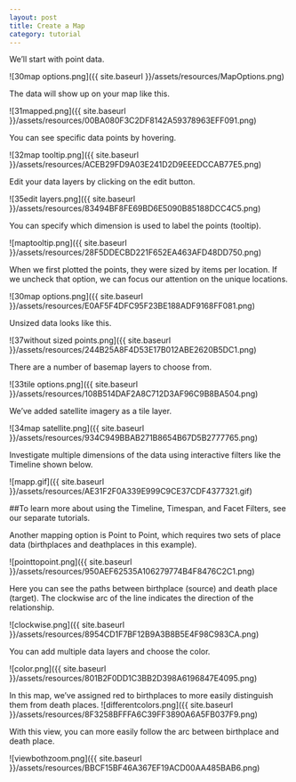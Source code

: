 ```yaml
---
layout: post
title: Create a Map
category: tutorial
---
```



We’ll start with point data.

![30map options.png]({{ site.baseurl }}/assets/resources/MapOptions.png)



The data will show up on your map like this. 

![31mapped.png]({{ site.baseurl }}/assets/resources/00BA080F3C2DF8142A59378963EFF091.png)



You can see specific data points by hovering.

![32map tooltip.png]({{ site.baseurl }}/assets/resources/ACEB29FD9A03E241D2D9EEEDCCAB77E5.png)



Edit your data layers by clicking on the edit button. 

![35edit layers.png]({{ site.baseurl }}/assets/resources/83494BF8FE69BD6E5090B85188DCC4C5.png)



You can specify which dimension is used to label the points (tooltip). 

![maptooltip.png]({{ site.baseurl }}/assets/resources/28F5DDECBD221F652EA463AFD48DD750.png)



When we first plotted the points, they were sized by items per location. If we uncheck that option, we can focus our attention on the unique locations.

![30map options.png]({{ site.baseurl }}/assets/resources/E0AF5F4DFC95F23BE188ADF9168FF081.png)



Unsized data looks like this. 

![37without sized points.png]({{ site.baseurl }}/assets/resources/244B25A8F4D53E17B012ABE2620B5DC1.png)



There are a number of basemap layers to choose from. 

![33tile options.png]({{ site.baseurl }}/assets/resources/108B514DAF2A8C712D3AF96C9B8BA504.png)



 We’ve added satellite imagery as a tile layer.

![34map satellite.png]({{ site.baseurl }}/assets/resources/934C949BBAB271B8654B67D5B2777765.png)
 


Investigate multiple dimensions of the data using interactive filters like the Timeline shown below. 

![mapp.gif]({{ site.baseurl }}/assets/resources/AE31F2F0A339E999C9CE37CDF4377321.gif)


 ##To learn more about using the Timeline, Timespan, and Facet Filters, see our separate tutorials. 


Another mapping option is Point to Point, which requires two sets of place data (birthplaces and deathplaces in this example).

![pointtopoint.png]({{ site.baseurl }}/assets/resources/950AEF62535A106279774B4F8476C2C1.png)



Here you can see the paths between birthplace (source) and death place (target). The clockwise arc of the line indicates the direction of the relationship.

![clockwise.png]({{ site.baseurl }}/assets/resources/8954CD1F7BF12B9A3B8B5E4F98C983CA.png)



You can add multiple data layers and choose the color.

![color.png]({{ site.baseurl }}/assets/resources/801B2F0DD1C3BB2D398A6196847E4095.png)



In this map, we’ve assigned red to birthplaces to more easily distinguish them from death places.
![differentcolors.png]({{ site.baseurl }}/assets/resources/8F3258BFFFA6C39FF3890A6A5FB037F9.png)

With this view, you can more easily follow the arc between birthplace and death place.



![viewbothzoom.png]({{ site.baseurl }}/assets/resources/BBCF15BF46A367EF19ACD00AA485BAB6.png)



